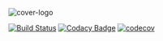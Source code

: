 
![cover-logo](https://user-images.githubusercontent.com/11244927/138536471-9866ddca-624d-4fb2-bee5-9b42cd3b3e21.png)


[![Build Status](https://app.bitrise.io/app/e086d59ad03f752c/status.svg?token=sZAEJ7Q3NdCHoNHFqoEksw)](https://app.bitrise.io/app/e086d59ad03f752c)
[![Codacy Badge](https://api.codacy.com/project/badge/Grade/2ad4a2396b66468ca65800bb2e14b5bf)](https://app.codacy.com/gh/alielsokary/ThreatLevelMidnight?utm_source=github.com&utm_medium=referral&utm_content=alielsokary/ThreatLevelMidnight&utm_campaign=Badge_Grade_Settings)
[![codecov](https://codecov.io/gh/alielsokary/ThreatLevelMidnight/branch/master/graph/badge.svg)](https://codecov.io/gh/alielsokary/ThreatLevelMidnight)
